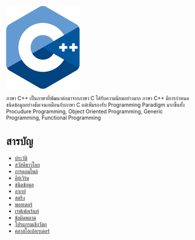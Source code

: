
<img src="https://github.com/kingland/CppTh/blob/master/images/cpp-logo.png" width="200">

ภาษา C++ เป็นภาษาที่พัฒนาต่อมาจากภาษา C ได้รับความนิยมอย่างมาก ภาษา C++ มีการกำหนดชนิดข้อมูลอย่างชัดเจนเหมือนกับภาษา C แต่เพิ่มรองรับ Programming Paradigm มากขึ้นทั้ง Procudure Programming, Object Oriented Programming, Generic Programming, Functional Programming

สารบัญ
=================
*	[ประวัติ](https://github.com/kingland/CppTh/blob/master/md/history.md)
*	[สวัสดีชาวโลก](https://github.com/kingland/CppTh/blob/master/md/helloworld.md)
*	[การคอมไพล์](https://github.com/kingland/CppTh/blob/master/md/compile.md)
*	[คีย์เวิร์ด](https://github.com/kingland/CppTh/blob/master/md/keywords.md)
*	[ชนิดข้อมูล](https://github.com/kingland/CppTh/blob/master/md/datatype.md)
*	[อาเรย์](https://github.com/kingland/CppTh/blob/master/md/array.md)
*	[สตริง](https://github.com/kingland/CppTh/blob/master/md/string.md)
*	[พอยเตอร์](https://github.com/kingland/CppTh/blob/master/md/pointer.md)
*	[เรฟเฟอเร้นท์](https://github.com/kingland/CppTh/blob/master/md/reference.md)
*	[ข้อผิดพลาด](https://github.com/kingland/CppTh/blob/master/md/exception.md)
*	[โปรแกรมเชิงวัตถุ](https://github.com/kingland/CppTh/blob/master/md/oop.md)
*	[คลาสโอเปอเรเตอร์](https://github.com/kingland/CppTh/blob/master/md/classoperator.md)